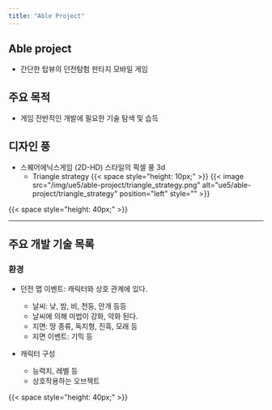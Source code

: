 ```yaml
---
title: "Able Project"
---
```


## Able project

* 간단한 탑뷰의 던전탐험 판타지 모바일 게임

## 주요 목적

* 게임 전반적인 개발에 필요한 기술 탐색 및 습득

## 디자인 풍

* 스퀘어에닉스게임 (2D-HD) 스타일의 픽셀 풍 3d
    * Triangle strategy
      {{< space style="height: 10px;" >}}
      {{< image src="/img/ue5/able-project/triangle_strategy.png"
      alt="ue5/able-project/triangle_strategy"
      position="left"
      style="" >}}

{{< space style="height: 40px;" >}}

---

## 주요 개발 기술 목록

### 환경

* 던전 맵 이벤트: 캐릭터와 상호 관계에 있다.
    - 날씨: 낮, 밤, 비, 천둥, 안개 등등
    - 날씨에 의해 마법이 강화, 약화 된다.
    - 지면: 땅 종류, 독지형, 진흑, 모래 등
    - 지면 이벤트: 기믹 등

* 캐릭터 구성
    - 능력치, 레벨 등
    - 상호작용하는 오브젝트



{{< space style="height: 40px;" >}}

